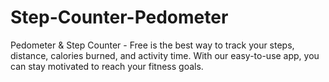 # Step-Counter-Pedometer
Pedometer &amp; Step Counter - Free is the best way to track your steps, distance, calories burned, and activity time. With our easy-to-use app, you can stay motivated to reach your fitness goals.
